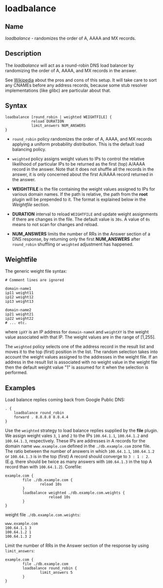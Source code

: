 # loadbalance

## Name

*loadbalance* - randomizes the order of A, AAAA and MX records.

## Description

The *loadbalance* will act as a round-robin DNS load balancer by randomizing the order of A, AAAA,
and MX records in the answer.

See [Wikipedia](https://en.wikipedia.org/wiki/Round-robin_DNS) about the pros and cons of this
setup. It will take care to sort any CNAMEs before any address records, because some stub resolver
implementations (like glibc) are particular about that.

## Syntax

~~~
loadbalance [round_robin | weighted WEIGHTFILE] {
			reload DURATION
			limit_answers NUM_ANSWERS
}
~~~
* `round_robin` policy randomizes the order of  A, AAAA, and MX records applying a uniform probability distribution. This is the default load balancing policy.

* `weighted` policy assigns weight values to IPs to control the relative likelihood of particular IPs to be returned as the first
(top) A/AAAA record in the answer. Note that it does not shuffle all the records in the answer, it is only concerned about the first A/AAAA record
returned in the answer.

 * **WEIGHTFILE** is the file containing the weight values assigned to IPs for various domain names. If the path is relative, the path from the **root** plugin will be prepended to it. The format is explained below in the *Weightfile* section.

 * **DURATION** interval to reload `WEIGHTFILE` and update weight assignments if there are changes in the file. The default value is `30s`. A value of `0s` means to not scan for changes and reload.

 * **NUM_ANSWERS** limits the number of RRs in the Answer section of a DNS response, by returning only the first **NUM_ANSWERS** after `round_robin` shuffling or `weighted` adjustment has happened.

## Weightfile

The generic weight file syntax:

~~~
# Comment lines are ignored

domain-name1
ip11 weight11
ip12 weight12
ip13 weight13

domain-name2
ip21 weight21
ip22 weight22
# ... etc.
~~~

where `ipXY` is an IP address for `domain-nameX` and `weightXY` is the weight value associated with that IP. The weight values are in the range of [1,255].

The `weighted` policy selects one of the address record in the result list and moves it to the top (first) position in the list. The random selection takes into account the weight values assigned to the addresses in the weight file. If an address in the result list is associated with no weight value in the weight file then the default weight value "1" is assumed for it when the selection is performed.


## Examples

Load balance replies coming back from Google Public DNS:

~~~ corefile
. {
    loadbalance round_robin
    forward . 8.8.8.8 8.8.4.4
}
~~~

Use the `weighted` strategy to load balance replies supplied by the **file** plugin. We assign weight vales `3`, `1` and `2` to the IPs `100.64.1.1`, `100.64.1.2` and `100.64.1.3`, respectively. These IPs are addresses in A records for the domain name `www.example.com` defined in the `./db.example.com` zone file. The ratio between the number of answers in which `100.64.1.1`, `100.64.1.2` or `100.64.1.3` is in the top (first) A record should converge to  `3 : 1 : 2`.  (E.g. there should be twice as many answers with `100.64.1.3` in the top A record than with `100.64.1.2`).
Corefile:

~~~ corefile
example.com {
        file ./db.example.com {
                reload 10s
        }
        loadbalance weighted ./db.example.com.weights {
                    reload 10s
        }
}
~~~

weight file `./db.example.com.weights`:

~~~
www.example.com
100.64.1.1 3
100.64.1.2 1
100.64.1.3 2
~~~

Limit the number of RRs in the Answer section of the response by using `limit_answers`:

~~~ corefile
example.com {
        file ./db.example.com
        loadbalance round_robin {
                limit_answers 5
        }
}
~~~
